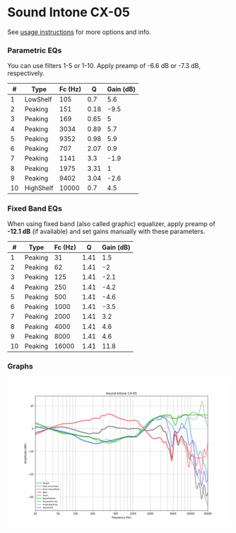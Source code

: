 # Sound Intone CX-05
See [usage instructions](https://github.com/jaakkopasanen/AutoEq#usage) for more options and info.

### Parametric EQs
You can use filters 1-5 or 1-10. Apply preamp of -6.6 dB or -7.3 dB, respectively.

|   # | Type      |   Fc (Hz) |    Q |   Gain (dB) |
|-----|-----------|-----------|------|-------------|
|   1 | LowShelf  |       105 | 0.7  |         5.6 |
|   2 | Peaking   |       151 | 0.18 |        -9.5 |
|   3 | Peaking   |       169 | 0.65 |         5   |
|   4 | Peaking   |      3034 | 0.89 |         5.7 |
|   5 | Peaking   |      9352 | 0.98 |         5.9 |
|   6 | Peaking   |       707 | 2.07 |         0.9 |
|   7 | Peaking   |      1141 | 3.3  |        -1.9 |
|   8 | Peaking   |      1975 | 3.31 |         1   |
|   9 | Peaking   |      9402 | 3.04 |        -2.6 |
|  10 | HighShelf |     10000 | 0.7  |         4.5 |

### Fixed Band EQs
When using fixed band (also called graphic) equalizer, apply preamp of **-12.1 dB** (if available) and set gains manually with these parameters.

|   # | Type    |   Fc (Hz) |    Q |   Gain (dB) |
|-----|---------|-----------|------|-------------|
|   1 | Peaking |        31 | 1.41 |         1.5 |
|   2 | Peaking |        62 | 1.41 |        -2   |
|   3 | Peaking |       125 | 1.41 |        -2.1 |
|   4 | Peaking |       250 | 1.41 |        -4.2 |
|   5 | Peaking |       500 | 1.41 |        -4.6 |
|   6 | Peaking |      1000 | 1.41 |        -3.5 |
|   7 | Peaking |      2000 | 1.41 |         3.2 |
|   8 | Peaking |      4000 | 1.41 |         4.6 |
|   9 | Peaking |      8000 | 1.41 |         4.6 |
|  10 | Peaking |     16000 | 1.41 |        11.8 |

### Graphs
![](./Sound%20Intone%20CX-05.png)
